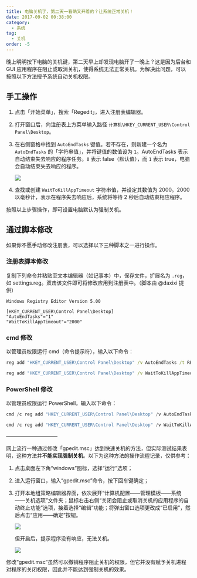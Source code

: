 ```yaml
---
title: 电脑关机了，第二天一看确又开着的？让系统正常关机！
date: 2017-09-02 00:38:00
category:
  - 系统
tag:
  - 关机
order: -5
---
```


晚上明明按下电脑的关机键，第二天早上却发现电脑开了一晚上？这是因为后台和 GUI 应用程序在阻止或取消关机，使得系统无法正常关机。为解决此问题，可以按照以下方法授予系统自动关机权限。

## 手工操作

1. 点击「开始菜单」，搜索「Regedit」，进入注册表编辑器。
2. 打开窗口后，向注册表上方菜单输入路径 `计算机\HKEY_CURRENT_USER\Control Panel\Desktop`。
3. 在右侧窗格中找到 `AutoEndTasks` 键值。若不存在，则新建一个名为 `AutoEndTasks` 的「字符串值」，并将键值的数值设为 `1`。AutoEndTasks 表示自动结束失去响应的程序任务。`0` 表示 false（默认值），而 `1` 表示 true，电脑会自动结束失去响应的程序。

   ![](https://pic3.zhimg.com/v2-c643b9737b35f9dd9a8382c5653e3d3e_r.jpg)

4. 查找或创建 `WaitToKillAppTimeout` 字符串值，并设定其数值为 2000。2000 以毫秒计，表示在程序失去响应后，系统将等待 2 秒后自动结束相应程序。

按照以上步骤操作，即可设置电脑默认为强制关机。

## 通过脚本修改

如果你不愿手动修改注册表，可以选择以下三种脚本之一进行操作。

### 注册表脚本修改

复制下列命令并粘贴至文本编辑器（如记事本）中，保存文件，扩展名为 `.reg`，如 settings.reg。双击该文件即可将修改应用到注册表中。（脚本由 @daxixi 提供）

```reg
Windows Registry Editor Version 5.00

[HKEY_CURRENT_USER\Control Panel\Desktop]
"AutoEndTasks"="1"
"WaitToKillAppTimeout"="2000"
```

### cmd 修改

以管理员权限运行 cmd（命令提示符），输入以下命令：

```cmd
reg add "HKEY_CURRENT_USER\Control Panel\Desktop" /v AutoEndTasks /t REG_SZ /d 1 /f

reg add "HKEY_CURRENT_USER\Control Panel\Desktop" /v WaitToKillAppTimeout /t REG_SZ /d 2000 /f
```

### PowerShell 修改

以管理员权限运行 PowerShell，输入以下命令：

```powershell
cmd /c reg add "HKEY_CURRENT_USER\Control Panel\Desktop" /v AutoEndTasks /t REG_SZ /d 1 /f

cmd /c reg add "HKEY_CURRENT_USER\Control Panel\Desktop" /v WaitToKillAppTimeout /t REG_SZ /d 2000 /f
```

——————————

网上流行一种通过修改「gpedit.msc」达到快速关机的方法，但实际测试结果表明，这种方法并**不能实现强制关机**。以下为这种方法的操作流程记录，仅供参考：

1. 点击桌面左下角“windows”图标，选择“运行”选项；
2. 进入运行窗口，输入“gpedit.msc”命令，按下回车键确定；
3. 打开本地组策略编辑器界面，依次展开“计算机配置——管理模板——系统——关机选项”文件夹；鼠标右击右侧“关闭会阻止或取消关机的应用程序的自动终止功能”选项，接着选择“编辑”功能；将弹出窗口选项更改成“已启用”，然后点击“应用——确定”按钮。

   ![](https://pic4.zhimg.com/v2-4b736585b25509b036935a2f9c37d843_r.jpg)

   但开启后，提示程序没有响应，无法关机。

   ![](https://pic4.zhimg.com/v2-46fafee0cb6e212e793fc80268ab0917_r.jpg)

修改“gpedit.msc”虽然可以撤销程序阻止关机的权限，但它并没有赋予关机进程对程序的关闭权限，因此并不能达到强制关机的效果。
